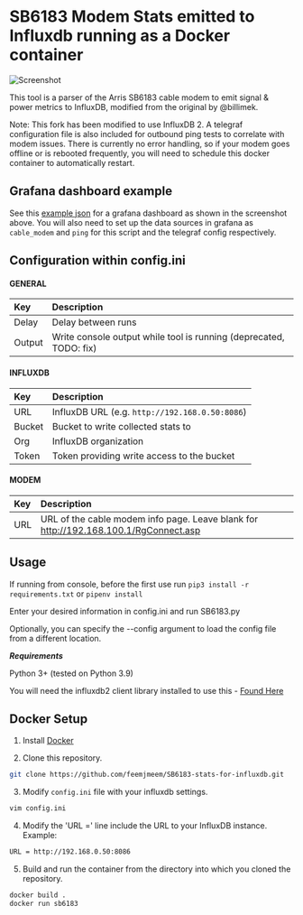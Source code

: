 # SB6183 Modem Stats emitted to Influxdb running as a Docker container

![Screenshot](https://i.imgur.com/wQnXPxU.png)

This tool is a parser of the Arris SB6183 cable modem to emit signal & power metrics to InfluxDB, modified from the original by @billimek.

Note: This fork has been modified to use InfluxDB 2. A telegraf configuration file is also included for outbound ping tests to correlate with modem issues. There is currently no error handling, so if your modem goes offline or is rebooted frequently, you will need to schedule this docker container to automatically restart.

## Grafana dashboard example
See this [example json](sb6183-modem-stats.json) for a grafana dashboard as shown in the screenshot above.
You will also need to set up the data sources in grafana as `cable_modem` and `ping` for this script and the telegraf config respectively.

## Configuration within config.ini

#### GENERAL
|Key            |Description                                                                                                         |
|:--------------|:-------------------------------------------------------------------------------------------------------------------|
|Delay          |Delay between runs                                                                                                  |
|Output         |Write console output while tool is running (deprecated, TODO: fix)                                                  |
#### INFLUXDB
|Key            |Description                                                                                                         |
|:--------------|:-------------------------------------------------------------------------------------------------------------------|
|URL            |InfluxDB URL (e.g. `http://192.168.0.50:8086`)                                                                      |
|Bucket         |Bucket to write collected stats to                                                                                  |
|Org            |InfluxDB organization                                                                                               |
|Token          |Token providing write access to the bucket                                                                          |
#### MODEM
|Key            |Description                                                                                                         |
|:--------------|:-------------------------------------------------------------------------------------------------------------------|
|URL            |URL of the cable modem info page.  Leave blank for http://192.168.100.1/RgConnect.asp                               |

## Usage

If running from console, before the first use run `pip3 install -r requirements.txt` or `pipenv install`

Enter your desired information in config.ini and run SB6183.py

Optionally, you can specify the --config argument to load the config file from a different location.  

***Requirements***

Python 3+ (tested on Python 3.9)

You will need the influxdb2 client library installed to use this - [Found Here](https://github.com/influxdata/influxdb-client-python)

## Docker Setup

1. Install [Docker](https://www.docker.com/)

2. Clone this repository.
```bash
git clone https://github.com/feemjmeem/SB6183-stats-for-influxdb.git
```

3. Modify `config.ini` file with your influxdb settings.

```bash
vim config.ini
```

4. Modify the 'URL =' line include the URL to your InfluxDB instance.
Example:

```bash
URL = http://192.168.0.50:8086
```

5. Build and run the container from the directory into which you cloned the repository.

```bash
docker build .
docker run sb6183
```
